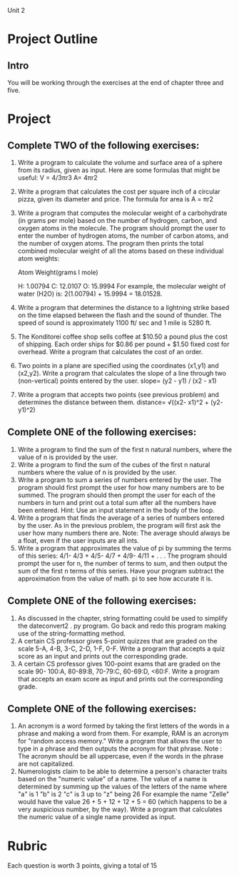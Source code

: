 Unit 2

# Project Outline #

## Intro ##

You will be working through the exercises at the end of chapter three and five. 

# Project #

## Complete TWO of the following exercises: ##

1. Write a program to calculate the volume and surface area of a sphere from
its radius, given as input. Here are some formulas that might be useful:
V = 4/3πr3
A= 4πr2
2. Write a program that calculates the cost per square inch of a circular pizza,
given its diameter and price. The formula for area is A = πr2
3. Write a program that computes the molecular weight of a carbohydrate (in
grams per mole) based on the number of hydrogen, carbon, and oxygen
atoms in the molecule. The program should prompt the user to enter the
number of hydrogen atoms, the number of carbon atoms, and the number
of oxygen atoms. The program then prints the total combined molecular
weight of all the atoms based on these individual atom weights:
	
	Atom 	Weight(grams I mole)
	
	H: 		1.00794
	C: 		12.0107
	O: 		15.9994
For example, the molecular weight of water (H2O) is: 2(1.00794) +
15.9994 = 18.01528.
4. Write a program that determines the distance to a lightning strike based on
the time elapsed between the flash and the sound of thunder. The speed
of sound is approximately 1100 ft/ sec and 1 mile is 5280 ft.
5. The Konditorei coffee shop sells coffee at $10.50 a pound plus the cost
of shipping. Each order ships for $0.86 per pound + $1.50 fixed cost for
overhead. Write a program that calculates the cost of an order.
6. Two points in a plane are specified using the coordinates (x1,y1) and
(x2,y2). Write a program that calculates the slope of a line through two
(non-vertical) points entered by the user.
slope= (y2 - y1) / (x2 - x1)
7. Write a program that accepts two points (see previous problem) and determines
the distance between them.
distance= √((x2- x1)^2 + (y2- y1)^2)

## Complete ONE of the following exercises: ##

1. Write a program to find the sum of the first n natural numbers, where the
value of n is provided by the user.
2. Write a program to find the sum of the cubes of the first n natural numbers
where the value of n is provided by the user.
3. Write a program to sum a series of numbers entered by the user. The
program should first prompt the user for how many numbers are to be
summed. The program should then prompt the user for each of the numbers
in turn and print out a total sum after all the numbers have been
entered. Hint: Use an input statement in the body of the loop.
4. Write a program that finds the average of a series of numbers entered by
the user. As in the previous problem, the program will first ask the user
how many numbers there are. Note: The average should always be a float,
even if the user inputs are all ints.
5. Write a program that approximates the value of pi by summing the terms
of this series: 4/1- 4/3 + 4/5- 4/7 + 4/9- 4/11 + . . . The program should
prompt the user for n, the number of terms to sum, and then output the
sum of the first n terms of this series. Have your program subtract the
approximation from the value of math. pi to see how accurate it is.

## Complete ONE of the following exercises: ##

1. As discussed in the chapter, string formatting could be used to simplify the
dateconvert2 . py program. Go back and redo this program making use
of the string-formatting method.
2. A certain CS professor gives 5-point quizzes that are graded on the scale
5-A, 4-B, 3-C, 2-D, 1-F, 0-F. Write a program that accepts a quiz score as
an input and prints out the corresponding grade.
3. A certain CS professor gives 100-point exams that are graded on the scale
90- 100:A, 80-89:B, 70-79:C, 60-69:D, <60:F. Write a program that accepts
an exam score as input and prints out the corresponding grade.

## Complete ONE of the following exercises: ##

1. An acronym is a word formed by taking the first letters of the words in a
phrase and making a word from them. For example, RAM is an acronym
for "random access memory." Write a program that allows the user to
type in a phrase and then outputs the acronym for that phrase. Note : The
acronym should be all uppercase, even if the words in the phrase are not
capitalized.
2. Numerologists claim to be able to determine a person's character traits
based on the "numeric value" of a name. The value of a name is determined
by summing up the values of the letters of the name where "a" is
1 "b" is 2 "c" is 3 up to "z" being 26 For example the name "Zelle" would have the value 26 + 5 + 12 + 12 + 5 = 60 (which happens to be a
very auspicious number, by the way). Write a program that calculates the
numeric value of a single name provided as input.

# Rubric #

Each question is worth 3 points, giving a total of 15 
